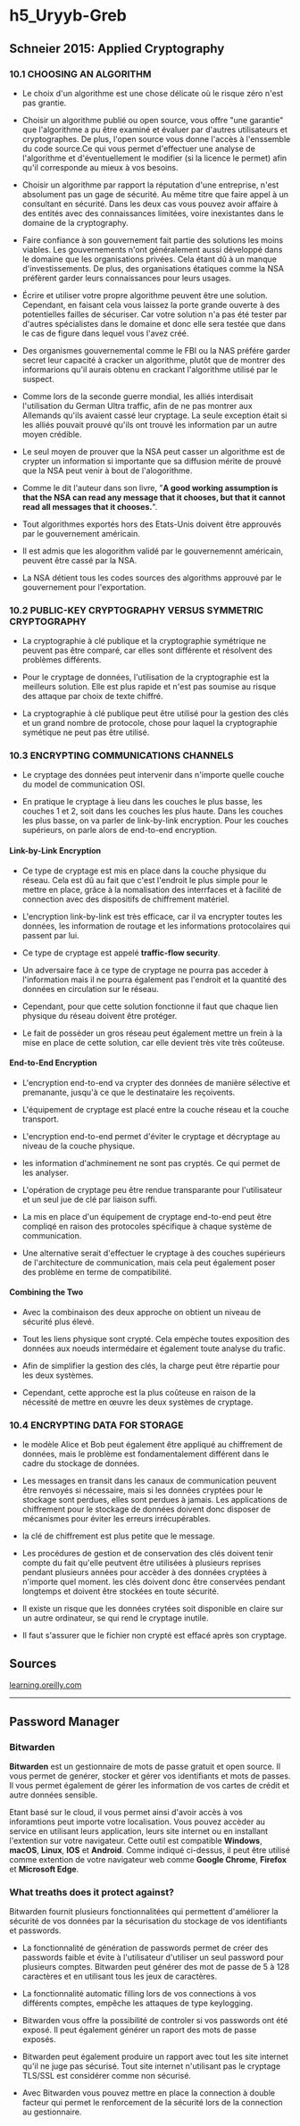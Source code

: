 # h5_Uryyb-Greb

## Schneier 2015: Applied Cryptography

### 10.1 CHOOSING AN ALGORITHM

- Le choix d'un algorithme est une chose délicate où le risque zéro n'est pas grantie.

- Choisir un algorithme publié ou open source, vous offre "une garantie" que l'algorithme a pu être examiné et évaluer par d'autres utilisateurs et cryptographes. De plus, l'open source vous donne l'accès à l'enssemble du code source.Ce qui vous permet d'effectuer une analyse de l'algorithme et d'éventuellement le modifier (si la licence le permet) afin qu'il corresponde au mieux à vos besoins.

- Choisir un algorithme par rapport la réputation d'une entreprise, n'est absolument pas un gage de sécurité. Au même titre que faire appel à un consultant en sécurité. Dans les deux cas vous pouvez avoir affaire à des entités avec des connaissances limitées, voire inexistantes dans le domaine de la cryptography.  

- Faire confiance à son gouvernement fait partie des solutions les moins viables. Les gouvernements n'ont généralement aussi développé dans le domaine que les organisations privées. Cela étant dû à un manque d'investissements. De plus, des organisations étatiques comme la NSA préfèrent garder leurs connaissances pour leurs usages.

- Écrire et utiliser votre propre algorithme peuvent être une solution. Cependant, en faisant cela vous laissez la porte grande ouverte à des potentielles failles de sécuriser. Car votre solution n'a pas été tester par d'autres spécialistes dans le domaine et donc elle sera testée que dans le cas de figure dans lequel vous l'avez créé.

- Des organismes gouvernemental comme le FBI ou la NAS préfére garder secret leur capacité à cracker un algorithme, plutôt que de montrer des informarions qu'il aurais obtenu en crackant l'algorithme utilisé par le suspect.

- Comme lors de la seconde guerre mondial, les alliés interdisait l'utilisation du German Ultra traffic, afin de ne pas montrer aux Allemands qu'ils avaient cassé leur cryptage. La seule exception était si les alliés pouvait prouvé qu'ils ont trouvé les information par un autre moyen crédible.

- Le seul moyen de prouver que la NSA peut casser un algorithme est de crypter un information si importante que sa diffusion mérite de prouvé que la NSA peut venir à bout de l'alogorithme.

- Comme le dit l'auteur dans son livre, "**A good working assumption is that the NSA can read any message that it chooses, but that it cannot read all messages that it chooses.**".

- Tout algorithmes exportés hors des Etats-Unis doivent être approuvés par le gouvernement américain.

- Il est admis que les alogorithm validé par le gouvernemennt américain, peuvent être cassé par la NSA.

- La NSA détient tous les codes sources des algorithms approuvé par le gouvernement pour l'exportation.

### 10.2 PUBLIC-KEY CRYPTOGRAPHY VERSUS SYMMETRIC CRYPTOGRAPHY

- La cryptographie à clé publique et la cryptographie symétrique ne peuvent pas être comparé, car elles sont différente et résolvent des problèmes différents. 

- Pour le cryptage de données, l'utilisation de la cryptographie est la meilleurs solution. Elle est plus rapide et n'est pas soumise au risque des attaque par choix de texte chiffré. 

- La cryptographie à clé publique peut être utilisé pour la gestion des clés et un grand nombre de protocole, chose pour laquel la cryptographie symétique ne peut pas être utilisé. 

### 10.3 ENCRYPTING COMMUNICATIONS CHANNELS

- Le cryptage des données peut intervenir dans n'importe quelle couche du model de communication OSI.

- En pratique le cryptage à lieu dans les couches le plus basse, les couches 1 et 2, soit dans les couches les plus haute. Dans les couches les plus basse, on va parler de link-by-link encryption. Pour les couches supérieurs, on parle alors de end-to-end encryption.

#### Link-by-Link Encryption

- Ce type de cryptage est mis en place dans la couche physique du réseau. Cela est dû au fait que c'est l'endroit le plus simple pour le mettre en place, grâce à la nomalisation des interrfaces et à facilité de connection avec des dispositifs de chiffrement matériel.

- L'encryption link-by-link est très efficace, car il va encrypter toutes les données, les information de routage et les informations protocolaires qui passent par lui.

- Ce type de cryptage est appelé **traffic-flow security**. 

- Un adversaire face à ce type de cryptage ne pourra pas acceder à l'information mais il ne pourra également pas l'endroit et la quantité des données en circulation sur le réseau.

- Cependant, pour que cette solution fonctionne il faut que chaque lien physique du réseau doivent être protéger. 

- Le fait de possèder un gros réseau peut également mettre un frein à la mise en place de cette solution, car elle devient très vite très coûteuse.

#### End-to-End Encryption

- L'encryption end-to-end va crypter des données de manière sélective et premanante, jusqu'à ce que le destinataire les reçoivents.

- L'équipement de cryptage est placé entre la couche réseau et la couche transport.

- L'encryption end-to-end permet d'éviter le cryptage et décryptage au niveau de la couche physique.

- les information d'achminement ne sont pas cryptés. Ce qui permet de les analyser.

- L'opération de cryptage peu être rendue transparante pour l'utilisateur et un seul jue de clé par liaison suffi.

- La mis en place d'un équipement de cryptage end-to-end peut être compliqé en raison des protocoles spécifique à chaque système de communication. 

- Une alternative serait d'effectuer le cryptage à des couches supérieurs de l'architecture de communication, mais cela peut également poser des problème en terme de compatibilité.

#### Combining the Two

- Avec la combinaison des deux approche on obtient un niveau de sécurité plus élevé.

- Tout les liens physique sont crypté. Cela empèche toutes exposition des données aux noeuds intermédaire et également toute analyse du trafic. 

- Afin de simplifier la gestion des clés, la charge peut être répartie pour les deux systèmes.

- Cependant, cette approche est la plus coûteuse en raison de la nécessité de mettre en œuvre les deux systèmes de cryptage.

### 10.4 ENCRYPTING DATA FOR STORAGE

- le modèle Alice et Bob peut également être appliqué au chiffrement de données, mais le problème est fondamentalement différent dans le cadre du stockage de données.

- Les messages en transit dans les canaux de communication peuvent être renvoyés si nécessaire, mais si les données cryptées pour le stockage sont perdues, elles sont perdues à jamais. Les applications de chiffrement pour le stockage de données doivent donc disposer de mécanismes pour éviter les erreurs irrécupérables.

- la clé de chiffrement est plus petite que le message. 

- Les procédures de gestion et de conservation des clés doivent tenir compte du fait qu'elle peutvent être utilisées à plusieurs reprises pendant plusieurs années pour accèder à des données cryptées à n'importe quel moment. les clés doivent donc être conservées pendant longtemps et doivent être stockées en toute sécurité.

- Il existe un risque que les données crytées soit disponible en claire sur un autre ordinateur, se qui rend le cryptage inutile. 

- Il faut s'assurer que le fichier non crypté est effacé après son cryptage. 


## Sources

[learning.oreilly.com](https://learning.oreilly.com/library/view/applied-cryptography-protocols/9781119096726/19_chap10.html)

---

## Password Manager

### Bitwarden

**Bitwarden** est un gestionnaire de mots de passe gratuit et open source. Il vous permet de genérer, stocker et gérer vos identifiants et mots de passes. Il vous permet également de gérer les information de vos cartes de crédit et autre données sensible. 

Etant basé sur le cloud, il vous permet ainsi d'avoir accès à vos inforamtions peut importe votre localisation. Vous pouvez accèder au service en utilisant leurs application, leurs site internet ou en installant l'extention sur votre navigateur. Cette outil est compatible **Windows**, **macOS**, **Linux**, **IOS** et **Android**. Comme indiqué ci-dessus, il peut être utilisé comme extention de votre navigateur web comme **Google Chrome**, **Firefox** et **Microsoft Edge**.

### What treaths does it protect against?

Bitwarden fournit plusieurs fonctionnalitées qui permettent d'améliorer la sécurité de vos données par la sécurisation du stockage de vos identifiants et passwords.

- La fonctionnalité de génération de passwords permet de créer des passwords faible et évite à l'utilisateur d'utiliser un seul password pour plusieurs comptes. Bitwarden peut générer des mot de passe de 5 à 128 caractères et en utilisant tous les jeux de caractères.

- La fonctionnalité automatic filling lors de vos connections à vos différents comptes, empêche les attaques de type keylogging.

- Bitwarden vous offre la possibilité de controler si vos passwords ont été exposé. Il peut également générer un raport des mots de passe exposés.

- Bitwarden peut également produire un rapport avec tout les site internet qu'il ne juge pas sécurisé. Tout site internet n'utilisant pas le cryptage TLS/SSL est considérer comme non sécurisé.

- Avec Bitwarden vous pouvez mettre en place la connection à double facteur qui permet le renforcement de la sécurité lors de la connection au gestionnaire. 
